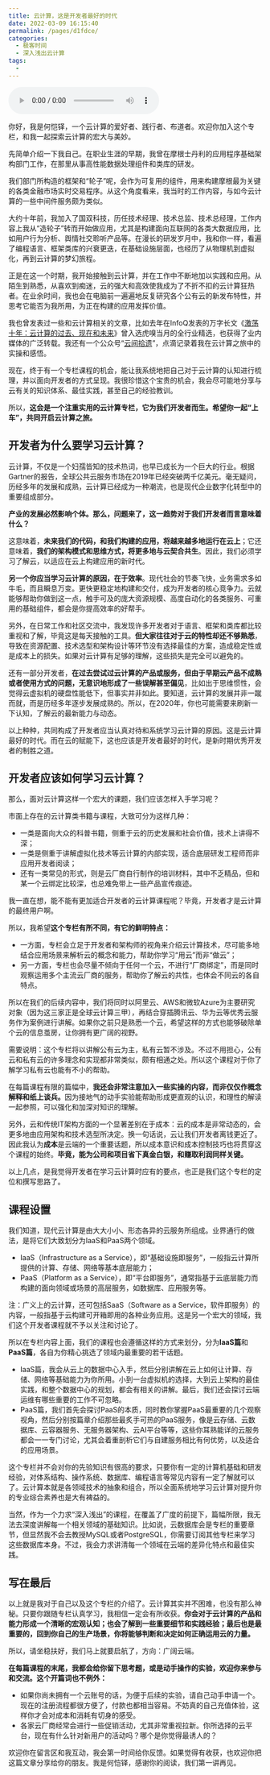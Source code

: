 ```yaml
---
title: 云计算，这是开发者最好的时代
date: 2022-03-09 16:15:40
permalink: /pages/d1fdce/
categories:
  - 极客时间
  - 深入浅出云计算
tags:
  - 
---
```

<audio title="开篇词.云计算，这是开发者最好的时代" src="https://static001.geekbang.org/resource/audio/c3/40/c31082c390cccf399eff72573dad3e40.mp3" controls="controls"></audio> 
<p>你好，我是何恺铎，一个云计算的爱好者、践行者、布道者。欢迎你加入这个专栏，和我一起探索云计算的宏大与美妙。</p><p>先简单介绍一下我自己。在职业生涯的早期，我曾在摩根士丹利的应用程序基础架构部门工作，在那里从事高性能数据处理组件和类库的研发。</p><p>我们部门所构造的框架和“轮子”呢，会作为可复用的组件，用来构建摩根最为关键的各类金融市场实时交易程序。从这个角度看来，我当时的工作内容，与如今云计算的一些中间件服务颇为类似。</p><p>大约十年前，我加入了国双科技，历任技术经理、技术总监、技术总经理，工作内容上我从“造轮子”转而开始做应用，尤其是构建面向互联网的各类大数据应用，比如用户行为分析、舆情社交聆听产品等。在漫长的研发岁月中，我和你一样，看遍了编程语言、框架类库的兴衰更迭，在基础设施层面，也经历了从物理机到虚拟化，再到云计算的梦幻旅程。</p><p>正是在这一个时期，我开始接触到云计算，并在工作中不断地加以实践和应用。从陌生到熟悉，从喜欢到痴迷，云的强大和高效使我成为了不折不扣的云计算狂热者。在业余时间，我也会在电脑前一遍遍地反复研究各个公有云的新发布特性，并思考它能否为我所用，为正在构建的应用发挥价值。</p><p>我也曾发表过一些和云计算相关的文章，比如去年在InfoQ发表的万字长文《<a href="https://mp.weixin.qq.com/s/AZV2ejFGjDnJ_488XoUWYA">激荡十年：云计算的过去、现在和未来</a>》曾入选虎嗅当月的全行业精选，也获得了业内媒体的广泛转载。我还有一个公众号“<a href="https://www.cnblogs.com/yunjianshiyi/">云间拾遗</a>”，点滴记录着我在云计算之旅中的实操和感悟。</p><!-- [[[read_end]]] --><p>现在，终于有一个专栏课程的机会，能让我系统地把自己对于云计算的认知进行梳理，并以面向开发者的方式呈现。我很珍惜这个宝贵的机会，我会尽可能地分享与云有关的知识体系、最佳实践，甚至自己的经验教训。</p><p>所以，<strong>这会是一个注重实用的云计算专栏，它为我们开发者而生。希望你一起“上车”，共同开启云计算之旅。</strong></p><h2>开发者为什么要学习云计算？</h2><p>云计算，不仅是一个妇孺皆知的技术热词，也早已成长为一个巨大的行业。根据Gartner的报告，全球公共云服务市场在2019年已经突破两千亿美元。毫无疑问，历经多年的发展和成熟，云计算已经成为一种潮流，也是现代企业数字化转型中的重要组成部分。</p><p><strong>产业的发展必然影响个体。那么，问题来了，这一趋势对于我们开发者而言意味着什么？</strong></p><p>这意味着，<strong>未来我们的代码，和我们构建的应用，将越来越多地运行在云上</strong>；它还意味着，<strong>我们的架构模式和思维方式，将更多地与云契合共生</strong>。因此，我们必须学习了解云，以适应在云上构建应用的新时代。</p><p><strong>另一个你应当学习云计算的原因，在于效率</strong>。现代社会的节奏飞快，业务需求多如牛毛，而且瞬息万变。更快更稳定地构建和交付，成为开发者的核心竞争力。云就能够帮助你做到这一点，触手可及的庞大资源规模、高度自动化的各类服务、可重用的基础组件，都会是你提高效率的好帮手。</p><p>另外，在日常工作和社区交流中，我发现许多开发者对于语言、框架和类库都比较重视和了解，毕竟这是每天接触的工具。<strong>但大家往往对于云的特性却还不够熟悉</strong>，导致在资源配置、技术选型和架构设计等环节没有选择最佳的方案，造成稳定性或是成本上的损失。如果对云计算有足够的理解，这些损失是完全可以避免的。</p><p>还有一部分开发者，<strong>在过去尝试过云计算的产品或服务，但由于早期云产品不成熟或者使用方式的问题，无意识地形成了一些误解甚至偏见</strong>，比如出于思维惯性，会觉得云虚拟机的硬盘性能低下，但事实并非如此。要知道，云计算的发展并非一蹴而就，而是历经多年逐步发展成熟的。所以，在2020年，你也可能需要来刷新一下认知，了解云的最新能力与动态。</p><p>以上种种，共同构成了开发者应当认真对待和系统学习云计算的原因。这是云计算最好的时代。而在云的赋能下，这也应该是开发者最好的时代，是新时期优秀开发者的制胜之道。</p><h2>开发者应该如何学习云计算？</h2><p>那么，面对云计算这样一个宏大的课题，我们应该怎样入手学习呢？</p><p>市面上存在的云计算类书籍与课程，大致可分为这样几种：</p><ul>
<li>一类是面向大众的科普书籍，侧重于云的历史发展和社会价值，技术上讲得不深；</li>
<li>一类是侧重于讲解虚拟化技术等云计算的内部实现，适合底层研发工程师而非应用开发者阅读；</li>
<li>还有一类常见的形式，则是云厂商自行制作的培训材料，其中不乏精品，但和某一个云绑定比较深，也总难免带上一些产品宣传痕迹。</li>
</ul><p>我一直在想，能不能有更加适合开发者的云计算课程呢？毕竟，开发者才是云计算的最终用户啊。</p><p>所以，我希望<strong>这个专栏有所不同，有它的鲜明特点：</strong></p><ul>
<li>一方面，专栏会立足于开发者和架构师的视角来介绍云计算技术，尽可能多地结合应用场景来解析云的概念和能力，帮助你学习“用云”而非“做云”；</li>
<li>另一方面，专栏也会尽量不倾向于任何一个云，不进行“厂商绑定”，而是同时观察运用多个主流云厂商的服务，帮助你了解云的共性，也体会不同云的各自特点。</li>
</ul><p>所以在我们的后续内容中，我们将同时以阿里云、AWS和微软Azure为主要研究对象（因为这三家正是全球云计算三甲），再结合穿插腾讯云、华为云等优秀云服务作为案例进行讲解。如果你之前只是熟悉一个云，希望这样的方式也能够破除单个云的信息茧房，让你拥有更广阔的视野。</p><p><span class="reference">需要说明：这个专栏将以讲解公有云为主，私有云暂不涉及。不过不用担心，公有云和私有云的许多理念和实现都非常类似，颇有相通之处。所以这个课程对于你了解学习私有云也能有不小的帮助。</span></p><p>在每篇课程有限的篇幅中，<strong>我还会非常注意加入一些实操的内容，而非仅仅作概念解释和纸上谈兵。</strong>因为接地气的动手实验能帮助形成更直观的认识，和理性的解读一起参照，可以强化和加深对知识的理解。</p><p>另外，云和传统IT架构方面的一个显著差别在于成本：云的成本是非常动态的，会更多地由应用架构和技术选型所决定。换一句话说，云让我们开发者离钱更近了。因此我认为<strong>成本</strong>是云端的一个重要话题，所以成本意识和成本控制技巧也将贯穿这个课程的始终。<strong>毕竟，能为公司和项目省下真金白银，和赚取利润同样关键。</strong></p><p>以上几点，是我觉得开发者在学习云计算时应有的要点，也正是我们这个专栏的定位和撰写思路了。</p><h2>课程设置</h2><p>我们知道，现代云计算是由大大小小、形态各异的云服务所组成。业界通行的做法，是将它们大致划分为IaaS和PaaS两个领域。</p><ul>
<li>IaaS（Infrastructure as a Service），即“基础设施即服务”，一般指云计算所提供的计算、存储、网络等基本底层能力；</li>
<li>PaaS（Platform as a Service），即“平台即服务”，通常指基于云底层能力而构建的面向领域或场景的高层服务，如数据库、应用服务等。</li>
</ul><p><span class="reference">注：广义上的云计算，还可包括SaaS（Software as a Service，软件即服务）的内容，一般指基于云构建可开箱即用的各种业务应用。这是另一个宏大的领域，我们这个开发者课程就不予以关注和讨论了。</span></p><p>所以在专栏内容上面，我们的课程也会遵循这样的方式来划分，分为<strong>IaaS篇</strong>和<strong>PaaS篇</strong>，各自为你精心挑选了领域内最重要的若干话题。</p><ul>
<li>IaaS篇，我会从云上的数据中心入手，然后分别讲解在云上如何让计算、存储、网络等基础能力为你所用。小到一台虚拟机的选择，大到云上架构的最佳实践，和整个数据中心的规划，都会有相关的讲解。最后，我们还会探讨云端运维有哪些重要的工作不可忽略。</li>
<li>PaaS篇，我们首先会探讨PaaS的本质，同时教你掌握PaaS最重要的几个观察视角，然后分别按篇章介绍那些最炙手可热的PaaS服务，像是云存储、云数据库、云容器服务、无服务器架构、云AI平台等等，这些你耳熟能详的云服务都会一一专门讨论，尤其会着重剖析它们与自建服务相比有何优势，以及适合的应用场景。</li>
</ul><p>这个专栏并不会对你的先验知识有很高的要求，只要你有一定的计算机基础和研发经验，对体系结构、操作系统、数据库、编程语言等常见内容有一定了解就可以了。云计算本就是各领域技术的抽象和组合，所以全面系统地学习云计算对提升你的专业综合素养也是大有裨益的。</p><p>当然，作为一个力求“深入浅出”的课程，在覆盖了广度的前提下，篇幅所限，我无法去深度讲解每一个相关领域的基础知识。比如说，云数据库会是专栏的重要章节，但显然我不会去教授MySQL或者PostgreSQL，你需要订阅其他专栏来学习这些数据库本身。不过，我会力求讲清每一个领域在云端的差异化特点和最佳实践。</p><h2>写在最后</h2><p>以上就是我对于自己以及这个专栏的介绍了。云计算其实并不困难，也没有那么神秘。只要你跟随专栏认真学习，我相信一定会有所收获。<strong>你会对于云计算的产品和能力形成一个清晰的宏观认知；也会了解到一些重要细节和实践经验；最后也是最重要的，回到你自己的生产场景，你将能够判断和决定如何正确运用云的力量。</strong></p><p>所以，请坐稳扶好，我们马上就要启航了，方向：广阔云端。</p><p><strong>在每篇课程的末尾，我都会给你留下思考题，或是动手操作的实验，欢迎你来参与和交流。这个开篇词也不例外：</strong></p><ul>
<li>如果你尚未拥有一个云账号的话，为便于后续的实验，请自己动手申请一个。现在的注册流程都很方便了，付款也都相当容易。不妨真的自己充值体验，这样你才会对成本和消耗有切身的感受。</li>
<li>各家云厂商经常会进行一些促销活动，尤其非常重视拉新。你所选择的云平台，现在有什么针对新用户的活动吗？哪个是你觉得最诱人的？</li>
</ul><p>欢迎你在留言区和我互动，我会第一时间给你反馈。如果觉得有收获，也欢迎你把这篇文章分享给你的朋友。我是何恺铎，感谢你的阅读，我们第一讲再见。</p>